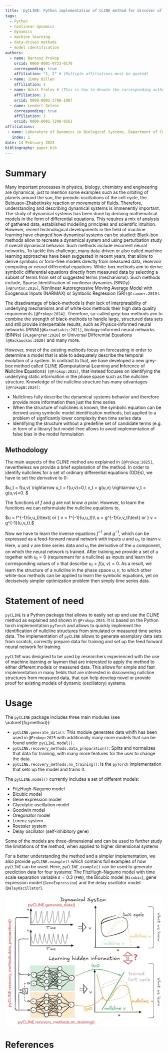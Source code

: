 ```yaml
---
title: 'pyCLINE: Python implementation of CLINE method for discover of hidden nullcline structures in oscillatory dynamical systems'
tags:
  - Python
  - nonlinear dynamics
  - dynamics
  - machine learning
  - data-driven methods
  - model identification
authors:
  - name: Bartosz Prokop
    orcid: 0000-0001-9723-0176
    corresponding: true
    affiliation: "1, 2" # (Multiple affiliations must be quoted)
  - name: Jimmy Billen
    affiliation: 1
  - name: Nikit Frolov # (This is how to denote the corresponding author)
    affiliation: 1
    orcid: 0000-0002-2788-1907
  - name: Lendert Gelens
    corresponding: true
    affiliation: 1
    orcid: 0000-0001-7290-9561
affiliations:
 - name: Laboratory of Dynamics in Biological Systems, Department of Cellular and Mollecular Medicine, KU Leuven
   index: 1
date: 14 February 2025
bibliography: paper.bib
---
```


# Summary

Many important processes in physics, biology, chemistry and engineering are dynamical, just to mention some examples such as the orbiting of planets around the sun, the preiodic oscillations of the cell cycle, the Belousov-Zhabotinsky reaction or movements of fluids. 
Therefore, understanding and describing dynamical systems is immenently important.
The study of dynamical systems has been done by deriving mathematical models in the form of differential equations. 
This requires a mix of analysis of gathered data, established modelling principles and scientific intuition. 
However, recent technological developments in the field of machine learning have changed how dynamical systems can be studied: 
Black-box methods allow to recreate a dynamical system and using perturbation study it overall dynamical behavior. Such methods include recurrent neural networks, 
To tackle this challenge, many data-driven or also called machine learning approaches have been suggested in recent years, that allow to derive symbolic or form-free models directly from measured data,  reservoir computing or neural differential equations.
White-box methods aim to derive symbolic differential equations directly from measured data by selecting a subset of terms from set of suggested terms (mechanisms). 
Such methods include, Sparse Identification of nonlinear dynamics (SINDy)`[@Brunton:2016]`, Nonlinear Autoregressive Moving Average Model with Exogenous Inputs (NARMAX) or Symbolic Regression (SR)`[@Cranmer:2019]`.

The disadvantage of black-methods is their lack of interpratability of underlying mechanisms and of white-box methods their high data quality requirements `[@Prokop:2024]`.
Therefore, so-called grey-box methods aim to combine the strength of black-methods to handle large, structured data sets and still provide interpertable results, such as Physics-Informed neural networks (PINN)`[@Karnadiakis:2021]`, biology-informed neural networks (BINNs) `[@Lagergren:2020]` or  Universal Differential Equations `[@Rackauckas:2020]` and many more. 

However, most of the existing methods focus on forecasting in order to determine a model that is able to adequately describe the temporal evolution of a system. 
In contrast to that, we have developed a new grey-box method called CLINE (**C**omputational **L**earning and **I**nference of **N**ullcline **E**quations) `[@Prokop:2025]`, that instead focuses on identifying the underlying static information in the phase space such as the nullcline structure. 
Knowledge of the nullcline structure has many advantages `[@ProkopB:2024]`: 
- Nullclines fully describe the dynamical systems behavior and therefore provide more information then just the time series
- When the structure of nullclines is known, the symbolic equation can be derived using symbolic model identification methods, but applied to a problem of signficantly lower complexity then time series data
- Identifying the structure without a predefine set of candidate terms (e.g. in form of a library) but model-free allows to avoid implementation of false bias in the model formulation

## Methodology

The main aspects of the CLINE method are explained in `[@Prokop:2025]`, nevertheless we provide a brief explanation of the method. 
In order to identify nullclines for a set of ordinary differential equations (ODEs), we have to set the derivative to 0: 

$u_t = f(u,v) \rightarrow u_t = f(u,v)=0,\\
v_t = g(u,v) \rightarrow v_t = g(u,v)=0. $

The functions of $f$ and $g$ are not know *a prior*.
However, to learn the functions we can reformulate the nullcline equations to,

$u = f^{-1}(v,u_t)\text{ or } v = f^{-1}(u,u_t)\\
u = g^{-1}(v,v_t)\text{ or } v = g^{-1}(u,v_t).$

Now we have to learn the inverse equations $f^{-1}$ and $g^{-1}$, which can be expressed as a feed-forward neural network with inputs $u$ and $u_t$, to learn $v$. 
Here, $u$ and $v$ are time series data and $u_t$ the derivative of the $u$ component, on which the neural network is trained.
After training,we provide a set of $u$ together with $u_t=0$ (requirement for a nullcline) as inputs and learn the corresponding values of $v$ that describe $u_t = f(u,v)=0$.
As a result, we learn the structure of a nullcline in the phase space $u,v$, to which other white-box methods can be applied to learn the symbolic equations, yet on deciseively simpler optimization problem then simply time series data.

# Statement of need

`pyCLINE` is a Python package that allows to easily set up and use the CLINE method as explained and shown in `@Prokop:2025`. It is based on the Python torch implementation `pyTorch` and allows to quickly implement the identification of nullcline structures from simulated or measured time series data. 
The implementation of `pyCLINE` allows to generate examplary data sets from scratch, correctly prepare data for training and set up the feed forward neural network for training. 

`pyCLINE` was designed to be used by researchers experienced with the use of machine learning or laymen that are interested to apply the method to either different models or measured data. 
This allows for simple and fast implementation in many fields that are interested in discovering nullcline structures from measured data, that can help develop novel or provide proof for existing models of dynamic (oscillatory) systems.

# Usage

The `pyCLINE` package includes three main modules (see \autoref{fig:method}): 
 - `pyCLINE.generate_data()`: This module generates data whifh has been used in `@Prokop:2025` with additionally many more models that can be found under `pyCLINE.model()`.
 - `pyCLINE.recovery_methods.data_preparation()`: Splits and normalizes that data for training, with many more features for the user to change the data.
 - `pyCLINE.recovery_methods.nn_training()`: Is the `pyTorch` implementation that sets up the model and trains it.

The `pyCLINE.model()` currently includes a set of different models: 
 - FitzHugh-Nagumo model
 - Bicubic model
 - Gene expression model
 - Glycolytic oscillation model
 - Goodwin model
 - Oregonator model
 - Lorenz system
 - Roessler system
 - Delay oscillator (self-inhibitory gene)

Some of the models are three-dimensional and can be used to further study the limitations of the method, when applied to higher dimensional systems

For a better understanding the method and a simpler implementation, we also provide `pyCLINE.example()` which contains full examples of how `pyCLINE` can be used.
Here, `pyCLINE.example()` can be used to generate prediction data for four systems: The FitzHugh-Nagumo model with time scale separation variable $\varepsilon=0.3$ (`FHN`), the Bicubic model (`Bicubic`), gene expression model (`GeneExpression`) and the delay oscillator model (`DelayOscillator`).

![The method CLINE explained by using Figure 1 from `@Prokop:2025`. In red the main modules of the `pyCLINE` package are shown \label{fig:method}](figures/introduction_manuscript_1.png)


# References